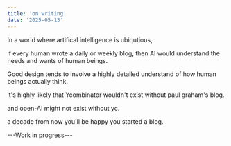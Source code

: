 ```yaml
---
title: 'on writing'
date: '2025-05-13'
---
```


In a world where artifical intelligence is ubiqutious,

if every human wrote a daily or weekly blog, then AI would understand the needs and wants of human beings.

Good design tends to involve a highly detailed understand of how human beings actually think.



it's highly likely that Ycombinator wouldn't exist without paul graham's blog.

and open-AI might not exist without yc.



a decade from now you'll  be happy you started a blog.

---Work in progress---